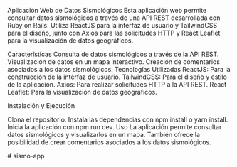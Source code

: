 Aplicación Web de Datos Sismológicos
Esta aplicación web permite consultar datos sismológicos a través de una API REST desarrollada con Ruby on Rails. Utiliza ReactJS para la interfaz de usuario y TailwindCSS para el diseño, junto con Axios para las solicitudes HTTP y React Leaflet para la visualización de datos geográficos.

Características
Consulta de datos sismológicos a través de la API REST.
Visualización de datos en un mapa interactivo.
Creación de comentarios asociados a los datos sismológicos.
Tecnologías Utilizadas
ReactJS: Para la construcción de la interfaz de usuario.
TailwindCSS: Para el diseño y estilo de la aplicación.
Axios: Para realizar solicitudes HTTP a la API REST.
React Leaflet: Para la visualización de datos geográficos.

Instalación y Ejecución

Clona el repositorio.
Instala las dependencias con npm install o yarn install.
Inicia la aplicación con npm run dev.
Uso
La aplicación permite consultar datos sismológicos y visualizarlos en un mapa. También ofrece la posibilidad de crear comentarios asociados a los datos sismológicos.

#   s i s m o - a p p 
 
 